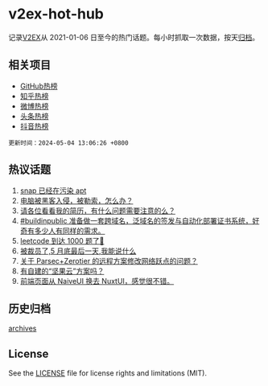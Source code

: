 # v2ex-hot-hub

 记录[V2EX](https://www.v2ex.com/)从 2021-01-06 日至今的热门话题。每小时抓取一次数据，按天[归档](archives)。
 
 ## 相关项目

- [GitHub热榜](https://github.com/snaildev/github-hot-hub)
- [知乎热榜](https://github.com/snaildev/zhihu-hot-hub)
- [微博热榜](https://github.com/snaildev/weibo-hot-hub)
- [头条热榜](https://github.com/snaildev/toutiao-hot-hub)
- [抖音热榜](https://github.com/snaildev/douyin-hot-hub)


 `更新时间：2024-05-04 13:06:26 +0800`

## 热议话题

1. [snap 已经在污染 apt](https://www.v2ex.com/t/1037576)
1. [电脑被黑客入侵，被勒索，怎么办？](https://www.v2ex.com/t/1037593)
1. [请各位看看我的简历，有什么问题需要注意的么？](https://www.v2ex.com/t/1037557)
1. [#buildinpublic 准备做一套跨域名，泛域名的签发与自动化部署证书系统，好奇有多少人有同样的需求。](https://www.v2ex.com/t/1037531)
1. [leetcode 到达 1000 题了🎉](https://www.v2ex.com/t/1037553)
1. [被裁员了,5 月底最后一天,我能说什么](https://www.v2ex.com/t/1037624)
1. [关于 Parsec+Zerotier 的远程方案修改网络跃点的问题？](https://www.v2ex.com/t/1037546)
1. [有自建的“坚果云”方案吗？](https://www.v2ex.com/t/1037585)
1. [前端页面从 NaiveUI 换去 NuxtUI，感觉很不错。](https://www.v2ex.com/t/1037527)

## 历史归档

[archives](archives)

## License

See the [LICENSE](LICENSE) file for license rights and limitations (MIT).
